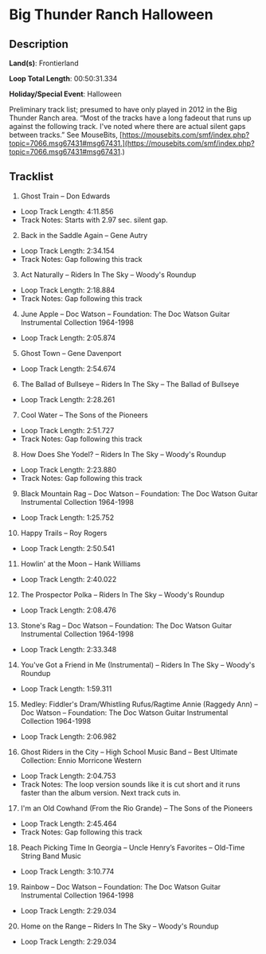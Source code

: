 # Big Thunder Ranch Halloween

## Description

**Land(s)**: Frontierland

**Loop Total Length**: 00:50:31.334

**Holiday/Special Event**: Halloween

Preliminary track list; presumed to have only played in 2012 in the Big Thunder Ranch area. “Most of the tracks have a long fadeout that runs up against the following track. I've noted where there are actual silent gaps between tracks.” See MouseBits, [https://mousebits.com/smf/index.php?topic=7066.msg67431#msg67431.](https://mousebits.com/smf/index.php?topic=7066.msg67431#msg67431.)

## Tracklist

1. Ghost Train – Don Edwards
- Loop Track Length: 4:11.856
- Track Notes: Starts with 2.97 sec. silent gap.

2. Back in the Saddle Again – Gene Autry
- Loop Track Length: 2:34.154
- Track Notes: Gap following this track

3. Act Naturally – Riders In The Sky – Woody's Roundup
- Loop Track Length: 2:18.884
- Track Notes: Gap following this track

4. June Apple – Doc Watson – Foundation: The Doc Watson Guitar Instrumental Collection 1964-1998
- Loop Track Length: 2:05.874

5. Ghost Town – Gene Davenport
- Loop Track Length: 2:54.674

6. The Ballad of Bullseye – Riders In The Sky – The Ballad of Bullseye
- Loop Track Length: 2:28.261

7. Cool Water – The Sons of the Pioneers
- Loop Track Length: 2:51.727
- Track Notes: Gap following this track

8. How Does She Yodel? – Riders In The Sky – Woody's Roundup
- Loop Track Length: 2:23.880
- Track Notes: Gap following this track

9. Black Mountain Rag – Doc Watson – Foundation: The Doc Watson Guitar Instrumental Collection 1964-1998
- Loop Track Length: 1:25.752

10. Happy Trails – Roy Rogers
- Loop Track Length: 2:50.541

11. Howlin' at the Moon – Hank Williams
- Loop Track Length: 2:40.022

12. The Prospector Polka – Riders In The Sky – Woody's Roundup
- Loop Track Length: 2:08.476

13. Stone's Rag – Doc Watson – Foundation: The Doc Watson Guitar Instrumental Collection 1964-1998
- Loop Track Length: 2:33.348

14. You've Got a Friend in Me (Instrumental) – Riders In The Sky – Woody's Roundup
- Loop Track Length: 1:59.311

15. Medley: Fiddler's Dram/Whistling Rufus/Ragtime Annie (Raggedy Ann) – Doc Watson – Foundation: The Doc Watson Guitar Instrumental Collection 1964-1998
- Loop Track Length: 2:06.982

16. Ghost Riders in the City – High School Music Band – Best Ultimate Collection: Ennio Morricone Western
- Loop Track Length: 2:04.753
- Track Notes: The loop version sounds like it is cut short and it runs faster than the album version. Next track cuts in.

17. I'm an Old Cowhand (From the Rio Grande) – The Sons of the Pioneers
- Loop Track Length: 2:45.464
- Track Notes: Gap following this track

18. Peach Picking Time In Georgia – Uncle Henry’s Favorites – Old-Time String Band Music
- Loop Track Length: 3:10.774

19. Rainbow – Doc Watson – Foundation: The Doc Watson Guitar Instrumental Collection 1964-1998
- Loop Track Length: 2:29.034

20. Home on the Range – Riders In The Sky – Woody's Roundup
- Loop Track Length: 2:29.034
